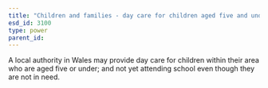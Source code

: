```yaml
---
title: "Children and families - day care for children aged five and under"
esd_id: 3100
type: power
parent_id:  
---
```


A local authority in Wales may provide day care for children within their area who are aged five or under; and not yet attending school even though they are not in need. 

